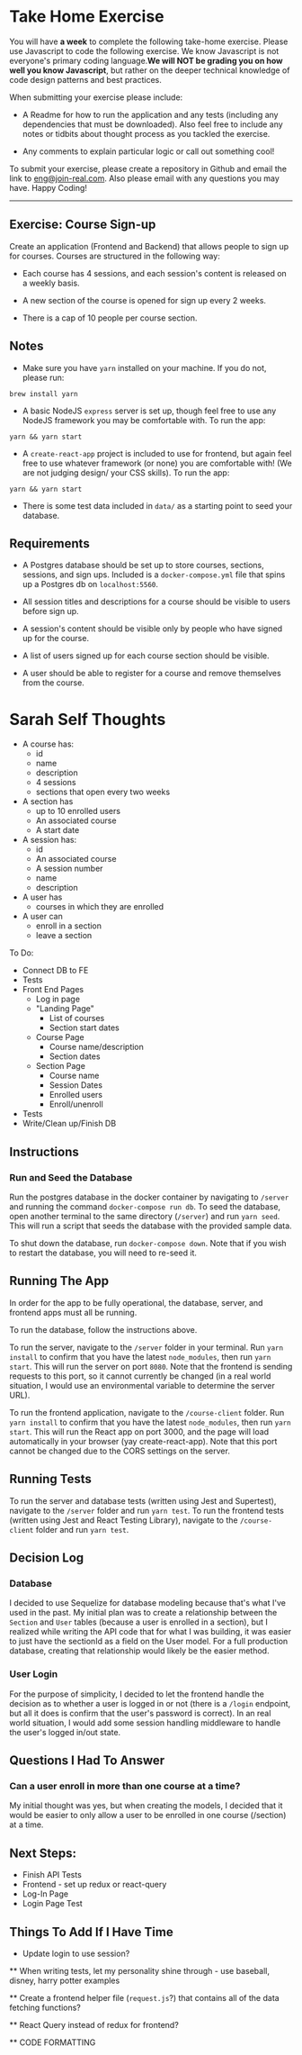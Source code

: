 # Take Home Exercise

You will have **a week** to complete the following take-home exercise. Please use Javascript to code the following exercise. We know Javascript is not everyone's primary coding language.**We will NOT be grading you on how well you know Javascript**, but rather on the deeper technical knowledge of code design patterns and best practices.

When submitting your exercise please include:

- A Readme for how to run the application and any tests (including any dependencies that must be downloaded). Also feel free to include any notes or tidbits about thought process as you tackled the exercise.

- Any comments to explain particular logic or call out something cool!

To submit your exercise, please create a repository in Github and email the link to [eng@join-real.com](mailto:eng@join-real.com). Also please email with any questions you may have. Happy Coding!

---

## Exercise: Course Sign-up

Create an application (Frontend and Backend) that allows people to sign up for courses. Courses are structured in the following way:

- Each course has 4 sessions, and each session's content is released on a weekly basis.

- A new section of the course is opened for sign up every 2 weeks.

- There is a cap of 10 people per course section.

## Notes

- Make sure you have `yarn` installed on your machine. If you do not, please run:

```
brew install yarn
```

- A basic NodeJS `express` server is set up, though feel free to use any NodeJS framework you may be comfortable with. To run the app:

```
yarn && yarn start
```

- A `create-react-app` project is included to use for frontend, but again feel free to use whatever framework (or none) you are comfortable with! (We are not judging design/ your CSS skills). To run the app:

```
yarn && yarn start
```

- There is some test data included in `data/` as a starting point to seed your database.

## Requirements

- A Postgres database should be set up to store courses, sections, sessions, and sign ups. Included is a `docker-compose.yml` file that spins up a Postgres db on `localhost:5560`.

- All session titles and descriptions for a course should be visible to users before sign up.

- A session's content should be visible only by people who have signed up for the course.

- A list of users signed up for each course section should be visible.

- A user should be able to register for a course and remove themselves from the course.

# Sarah Self Thoughts

- A course has:
  - id
  - name
  - description
  - 4 sessions
  - sections that open every two weeks
- A section has
  - up to 10 enrolled users
  - An associated course
  - A start date
- A session has:
  - id
  - An associated course
  - A session number
  - name
  - description
- A user has
  - courses in which they are enrolled
- A user can
  - enroll in a section
  - leave a section

To Do:

- Connect DB to FE
- Tests
- Front End Pages
  - Log in page
  - "Landing Page"
    - List of courses
    - Section start dates
  - Course Page
    - Course name/description
    - Section dates
  - Section Page
    - Course name
    - Session Dates
    - Enrolled users
    - Enroll/unenroll
- Tests
- Write/Clean up/Finish DB

## Instructions

### Run and Seed the Database

Run the postgres database in the docker container by navigating to `/server` and running the command `docker-compose run db`. To seed the database, open another terminal to the same directory (`/server`) and run `yarn seed`. This will run a script that seeds the database with the provided sample data.

To shut down the database, run `docker-compose down`. Note that if you wish to restart the database, you will need to re-seed it.

## Running The App

In order for the app to be fully operational, the database, server, and frontend apps must all be running.

To run the database, follow the instructions above.

To run the server, navigate to the `/server` folder in your terminal. Run `yarn install` to confirm that you have the latest `node_modules`, then run `yarn start`. This will run the server on port `8080`. Note that the frontend is sending requests to this port, so it cannot currently be changed (in a real world situation, I would use an environmental variable to determine the server URL).

To run the frontend application, navigate to the `/course-client` folder. Run `yarn install` to confirm that you have the latest `node_modules`, then run `yarn start`. This will run the React app on port 3000, and the page will load automatically in your browser (yay create-react-app). Note that this port cannot be changed due to the CORS settings on the server.

## Running Tests

To run the server and database tests (written using Jest and Supertest), navigate to the `/server` folder and run `yarn test`.
To run the frontend tests (written using Jest and React Testing Library), navigate to the `/course-client` folder and run `yarn test`.

## Decision Log

### Database

I decided to use Sequelize for database modeling because that's what I've used in the past. My initial plan was to create a relationship between the `Section` and `User` tables (because a user is enrolled in a section), but I realized while writing the API code that for what I was building, it was easier to just have the sectionId as a field on the User model.
For a full production database, creating that relationship would likely be the easier method.

### User Login

For the purpose of simplicity, I decided to let the frontend handle the decision as to whether a user is logged in or not (there is a `/login` endpoint, but all it does is confirm that the user's password is correct). In an real world situation, I would add some session handling middleware to handle the user's logged in/out state.

## Questions I Had To Answer 
### Can a user enroll in more than one course at a time?
My initial thought was yes, but when creating the models, I decided that it would be easier to only allow a user to be enrolled in one course (/section) at a time.

## Next Steps:

- Finish API Tests
- Frontend - set up redux or react-query
- Log-In Page
- Login Page Test

## Things To Add If I Have Time
- Update login to use session?

** When writing tests, let my personality shine through - use baseball, disney, harry potter examples

\*\* Create a frontend helper file (`request.js`?) that contains all of the data fetching functions?

\*\* React Query instead of redux for frontend?

\*\* CODE FORMATTING
